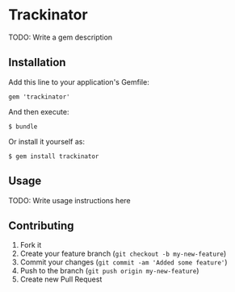 # Trackinator

TODO: Write a gem description

## Installation

Add this line to your application's Gemfile:

    gem 'trackinator'

And then execute:

    $ bundle

Or install it yourself as:

    $ gem install trackinator

## Usage

TODO: Write usage instructions here

## Contributing

1. Fork it
2. Create your feature branch (`git checkout -b my-new-feature`)
3. Commit your changes (`git commit -am 'Added some feature'`)
4. Push to the branch (`git push origin my-new-feature`)
5. Create new Pull Request
